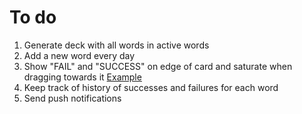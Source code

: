 # To do

1. Generate deck with all words in active words
1. Add a new word every day
1. Show "FAIL" and "SUCCESS" on edge of card and saturate when dragging towards it [Example](https://imgur.com/yr3QPn7)
1. Keep track of history of successes and failures for each word
1. Send push notifications